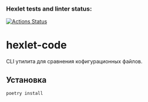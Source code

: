 ### Hexlet tests and linter status:
[![Actions Status](https://github.com/D4rkli/python-project-50/actions/workflows/hexlet-check.yml/badge.svg)](https://github.com/D4rkli/python-project-50/actions)

# hexlet-code

CLI утилита для сравнения кофигурационных файлов.

## Установка

```bash
poetry install

